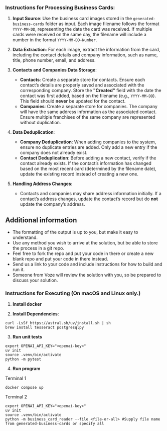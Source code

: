 ### Instructions for Processing Business Cards:

1. **Input Source**:
   Use the business card images stored in the `generated-business-cards` folder as input. Each image filename follows the format `YYYY-MM-DD`, representing the date the card was received. If multiple cards were received on the same day, the filename will include a number in the format `YYYY-MM-DD-Number`.

2. **Data Extraction**:
   For each image, extract the information from the card, including the contact details and company information, such as name, title, phone number, email, and address.

3. **Contacts and Companies Data Storage**:
   - **Contacts**:
     Create a separate store for contacts. Ensure each contact’s details are properly saved and associated with the corresponding company.
     Store the **"Created"** field with the date the contact was first added, based on the filename (e.g., `YYYY-MM-DD`). This field should **never** be updated for the contact.
   - **Companies**:
     Create a separate store for companies. The company will have the same address information as the associated contact. Ensure multiple franchises of the same company are represented without duplication.

4. **Data Deduplication**:
   - **Company Deduplication**:
     When adding companies to the system, ensure no duplicate entries are added. Only add a new entry if the company does not already exist.
   - **Contact Deduplication**:
     Before adding a new contact, verify if the contact already exists. If the contact’s information has changed based on the most recent card (determined by the filename date), update the existing record instead of creating a new one.

5. **Handling Address Changes**:
   - Contacts and companies may share address information initially. If a contact’s address changes, update the contact’s record but do **not** update the company’s address.



## Additional information

- The formatting of the output is up to you, but make it easy to understand.
- Use any method you wish to arrive at the solution, but be able to store the process in a git repo.
- Feel free to fork the repo and put your code in there or create a new blank repo and put your code in there instead.
- Send us a link to your code and include instructions for how to build and run it.
- Someone from Voze will review the solution with you, so be prepared to discuss your solution.


### Instructions for Executing (On macOS and Linux only.)

1. **Install docker**

2. **Install Dependencies**:

```
curl -LsSf https://astral.sh/uv/install.sh | sh
brew install tesseract postgresqlpy
```

3. **Run unit tests**

```
export OPENAI_API_KEY="<openai-key>"
uv init
source .venv/bin/activate
python -m pytest
```

4. **Run program**

Terminal 1
```
docker compose up
```

Terminal 2
```
export OPENAI_API_KEY="<openai-key>"
uv init
source .venv/bin/activate
python -m business_card_reader --file <file-or-all> #Supply file name from generated-business-cards or specify all
```
